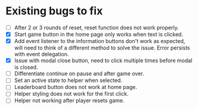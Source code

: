 # Existing bugs to fix

-   [ ] After 2 or 3 rounds of reset, reset function does not work properly.
-   [x] Start game button in the home page only works when text is clicked.
-   [x] Add event listener to the information buttons don't work as expected, will need to think of a different method to solve the issue. Error persists with event delegation.
-   [x] Issue with modal close button, need to click multiple times before modal is closed.
-   [ ] Differentiate continue on pause and after game over.
-   [ ] Set an active state to helper when selected.
-   [ ] Leaderboard button does not work at home page.
-   [ ] Helper styling does not work for the first click.
-   [ ] Helper not working after player resets game.

